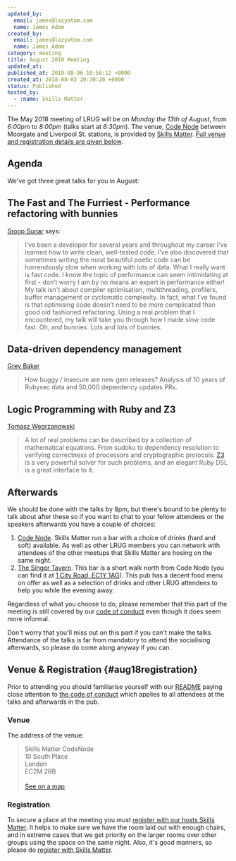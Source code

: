 ```yaml
---
updated_by:
  email: james@lazyatom.com
  name: James Adam
created_by:
  email: james@lazyatom.com
  name: James Adam
category: meeting
title: August 2018 Meeting
updated_at:
published_at: 2018-08-06 10:58:12 +0000
created_at: 2018-08-03 20:30:20 +0000
status: Published
hosted_by:
  - :name: Skills Matter
---
```


The May 2018 meeting of LRUG will be on *Monday the 13th of August*,
from _6:00pm_ to _8:00pm_ (talks start at _6:30pm_).  The venue, [Code
Node][skills-matter-venue] between Moorgate and Liverpool St. stations, is
provided by [Skills Matter](http://www.skillsmatter.com).  [Full venue and
registration details are given below](#aug18registration).

## Agenda

We've got three great talks for you in August:

## The Fast and The Furriest - Performance refactoring with bunnies

[Sroop Sunar](https://twitter.com/sroopsunar) says:

> I’ve been a developer for several years and throughout my career I’ve learned how to write clean, well-tested code. I’ve also discovered that sometimes writing the most beautiful poetic code can be horrendously slow when working with lots of data. What I really want is fast code. I know the topic of performance can seem intimidating at first - don’t worry I am by no means an expert in performance either! My talk isn't about compiler optimisation, multithreading, profilers, buffer management or cyclomatic complexity. In fact, what I’ve found is that optimising code doesn’t need to be more complicated than good old fashioned refactoring. Using a real problem that I encountered, my talk will take you through how I made slow code fast. Oh, and bunnies. Lots and lots of bunnies.

## Data-driven dependency management

[Grey Baker](https://twitter.com/greybaker)

> How buggy / insecure are new gem releases? Analysis of 10 years of Rubysec data and 50,000 dependency updates PRs.

## Logic Programming with Ruby and Z3

[Tomasz Wegrzanowski](https://twitter.com/t_a_w)

> A lot of real problems can be described by a collection of mathematical equations. From sudoku to dependency resolution to verifying correctness of processors and cryptographic protocols.
> [Z3](https://github.com/taw/z3) is a very powerful solver for such problems, and an elegant Ruby DSL is a great interface to it.

## Afterwards

We should be done with the talks by 8pm, but there's bound to be plenty
to talk about after these so if you want to chat to your fellow attendees or
the speakers afterwards you have a couple of choices:

1. [Code Node][skills-matter-venue].  Skills Matter run a bar with a choice of
   drinks (hard and soft) available.  As well as other LRUG members you can
   network with attendees of the other meetups that Skills Matter are hosing on
   the same night.
2. [The Singer Tavern](http://singertavern.com/).  This bar is a short walk
   north from Code Node (you can find it at [1 City Road, EC1Y
   1AG](https://goo.gl/maps/w9kPu)).  This pub has a decent food menu on offer
   as well as a selection of drinks and other LRUG attendees to help you
   while the evening away.

Regardless of what you choose to do, please remember that this part of the
meeting is still covered by our [code of
conduct](http://readme.lrug.org/#code-of-condut) even though it does seem more
informal.

Don't worry that you'll miss out on this part if you can't make the talks.
Attendance of the talks is far from mandatory to attend the socialising
afterwards, so please do come along anyway if you can.

## Venue & Registration {#aug18registration}

Prior to attending you should familiarise yourself with our
[README](http://readme.lrug.org/) paying close attention to [the code of
conduct](http://readme.lrug.org/#code-of-conduct) which applies to
all attendees at the talks and afterwards in the pub.

### Venue

The address of the venue:

> Skills Matter CodeNode<br/>10 South Place<br/>London<br/>EC2M 2RB<br/><br/>[See on a map](https://goo.gl/maps/ONJT4)

### Registration

To secure a place at the meeting you *must* [register with our hosts
Skills Matter][skills-matter-event].  It helps to
make sure we have the room laid out with enough chairs, and in extreme cases
that we get priority on the larger rooms over other groups using the space on
the same night.  Also, it's good manners, so please do [register with Skills
Matter][skills-matter-event].

[skills-matter-venue]: https://skillsmatter.com/locations/264-skills-matter-codenode
[skills-matter-event]: https://skillsmatter.com/meetups/11248-lrug-london-ruby-user-group

